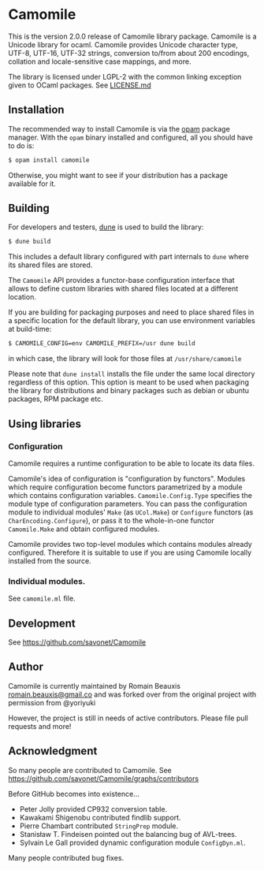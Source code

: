 # Camomile

This is the version 2.0.0 release of Camomile library package. Camomile is a
Unicode library for ocaml. Camomile provides Unicode character type, UTF-8,
UTF-16, UTF-32 strings, conversion to/from about 200 encodings, collation and
locale-sensitive case mappings, and more.

The library is licensed under LGPL-2 with the common linking exception given to
OCaml packages. See [LICENSE.md](LICENSE.md)

## Installation

The recommended way to install Camomile is via the [opam](https://opam.ocaml.org/) package manager. With
the `opam` binary installed and configured, all you should have to do is:

```sh
$ opam install camomile
````

Otherwise, you might want to see if your distribution has a package available for it.

## Building

For developers and testers, [dune](https://github.com/ocaml/dune) is used to build the library:

```sh
$ dune build
```

This includes a default library configured with part internals to `dune` where its
shared files are stored.

The `Camomile` API provides a functor-base configuration interface that allows to
define custom libraries with shared files located at a different location.

If you are building for packaging purposes and need to place shared files in a specific
location for the default library, you can use environment variables at build-time:

```sh
$ CAMOMILE_CONFIG=env CAMOMILE_PREFIX=/usr dune build
```
in which case, the library will look for those files at `/usr/share/camomile`

Please note that `dune install` installs the file under the same local directory regardless of this option.
This option is meant to be used when packaging the library for distributions and binary packages such
as debian or ubuntu packages, RPM package etc.

## Using libraries

### Configuration

Camomile requires a runtime configuration to be able to locate its data files.

Camomile's idea of configuration is "configuration by functors". Modules which
require configuration become functors parametrized by a module which contains
configuration variables. `Camomile.Config.Type` specifies the module
type of configuration parameters.  You can pass the configuration module to
individual modules' `Make` (as `UCol.Make`) or `Configure` functors (as
`CharEncoding.Configure`), or pass it to the whole-in-one functor
`Camomile.Make` and obtain configured modules.

Camomile provides two top-level modules which contains modules already configured.
Therefore it is suitable to use if you are using Camomile locally installed from
the source.

### Individual modules.

See `camomile.ml` file.

## Development

See https://github.com/savonet/Camomile

## Author

Camomile is currently maintained by Romain Beauxis <romain.beauxis@gmail.co>
and was forked over from the original project with permission from @yoriyuki

However, the project is still in needs of active contributors. Please file pull
requests and more!

## Acknowledgment

So many people are contributed to Camomile. See
https://github.com/savonet/Camomile/graphs/contributors

Before GitHub becomes into existence...

- Peter Jolly provided CP932 conversion table.
- Kawakami Shigenobu contributed findlib support.
- Pierre Chambart contributed `StringPrep` module.
- Stanisław T. Findeisen pointed out the balancing bug of AVL-trees.
- Sylvain Le Gall provided dynamic configuration module `ConfigDyn.ml`.

Many people contributed bug fixes.
